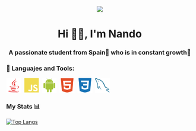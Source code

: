 <div id="header" align="center">
    <img src="https://tenor.com/bwvVj.gif" width="250px">
    <h1 align="center">Hi 👋🏼, I'm Nando</h1>
    <h3 align="center">A passionate student from Spain🥘 who is in constant growth🌱</h3>
</div>

<div align="left">
    <h3>🔨 Languajes and Tools:</h3>
    <div>
        <img src="https://github.com/devicons/devicon/blob/master/icons/java/java-plain.svg" width="40" heigth="40" />&nbsp
        <img src="https://github.com/devicons/devicon/blob/master/icons/javascript/javascript-plain.svg" width="40" heigth="40" />&nbsp
        <img src="https://github.com/devicons/devicon/blob/master/icons/android/android-plain.svg" width="40" heigth="40" />&nbsp
        <img src="https://github.com/devicons/devicon/blob/master/icons/html5/html5-plain.svg" width="40" heigth="40" />&nbsp
        <img src="https://github.com/devicons/devicon/blob/master/icons/css3/css3-plain.svg" width="40" heigth="40" />&nbsp
        <img src="https://github.com/devicons/devicon/blob/master/icons/mysql/mysql-plain.svg" width="40" heigth="40" />&nbsp
    </div
</div>

### My Stats 📊

[![Top Langs](https://github-readme-stats.vercel.app/api/top-langs/?username=nandopiles&layout=compact)](https://github.com/anuraghazra/github-readme-stats)
